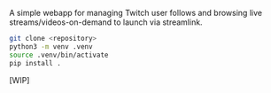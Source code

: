 A simple webapp for managing Twitch user follows and browsing live streams/videos-on-demand to launch via streamlink.

```bash
git clone <repository>
python3 -m venv .venv
source .venv/bin/activate
pip install .
```
[WIP]
